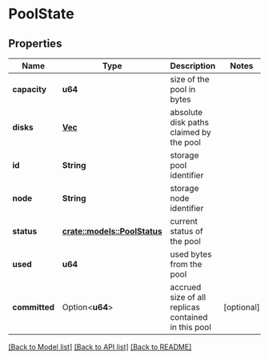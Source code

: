 # PoolState

## Properties

Name | Type | Description | Notes
------------ | ------------- | ------------- | -------------
**capacity** | **u64** | size of the pool in bytes | 
**disks** | [**Vec<String>**](.md) | absolute disk paths claimed by the pool | 
**id** | **String** | storage pool identifier | 
**node** | **String** | storage node identifier | 
**status** | [**crate::models::PoolStatus**](.md) | current status of the pool | 
**used** | **u64** | used bytes from the pool | 
**committed** | Option<**u64**> | accrued size of all replicas contained in this pool | [optional]


[[Back to Model list]](../README.md#documentation-for-models) [[Back to API list]](../README.md#documentation-for-api-endpoints) [[Back to README]](../README.md)


